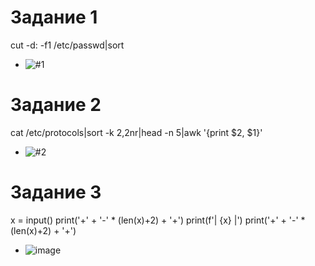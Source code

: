 # Задание 1

cut -d: -f1 /etc/passwd|sort
- ![#1](https://github.com/user-attachments/assets/6d4ef45a-e63c-4cf2-ac3a-5ff4c253add4)

# Задание 2

cat /etc/protocols|sort -k 2,2nr|head -n 5|awk '{print $2, $1}'
- ![#2](https://github.com/user-attachments/assets/864a17f7-fffc-4134-8fcb-a640c742b487)

# Задание 3

x = input()
print('+' + '-' * (len(x)+2) + '+')
print(f'| {x} |')
print('+' + '-' * (len(x)+2) + '+')

- ![image](https://github.com/user-attachments/assets/ba1ecbbe-8625-4b99-b2ac-c11c67132b95)
